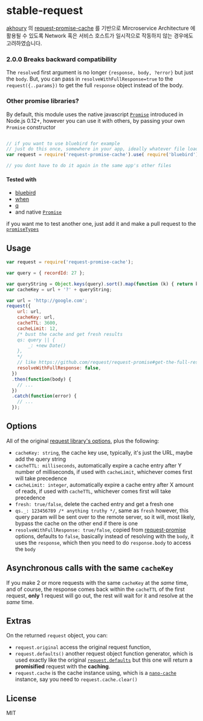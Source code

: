 # stable-request
[akhoury](https://github.com/akhoury) 의 [request-promise-cache](https://github.com/akhoury/request-promise-cache) 를 기반으로 Mircroservice Architecture 에 활용될 수 있도록 Network 혹은 서비스 호스트가 일시적으로 작동하지 않는 경우에도 고려하였습니다.

### 2.0.0 Breaks backward compatibility
The `resolve`d first argument is no longer `{response, body, ?error}` but just the `body`. But, you can pass in `resolveWithFullResponse=true` to the `request({..params})` to get the full `response` object instead of the body.

### Other promise libraries?

By default, this module uses the native javascript [`Promise`](https://developer.mozilla.org/en-US/docs/Web/JavaScript/Reference/Global_Objects/Promise) introduced in Node.js 0.12+, however you can use it with others, by passing your own `Promise` constructor

```javascript

// if you want to use bluebird for example
// just do this once, somewhere in your app, ideally whatever file loads first, i.e. app.js
var request = require('request-promise-cache').use( require('bluebird').Promise )

// you dont have to do it again in the same app's other files
```

#### Tested with
* [bluebird](https://github.com/petkaantonov/bluebird)
* [when](https://github.com/cujojs/when)
* [q](https://github.com/kriskowal/q)
* and native [`Promise`](https://developer.mozilla.org/en-US/docs/Web/JavaScript/Reference/Global_Objects/Promise)

if you want me to test another one, just add it and make a pull request to the [`promiseTypes`](https://github.com/akhoury/request-promise-cache/blob/e81bce12c13d47562bd1f2324a65cdc12a2072cb/tests/index.js#L22-L39)

## Usage

```javascript
var request = require('request-promise-cache');

var query = { recordId: 27 };

var queryString = Object.keys(query).sort().map(function (k) { return k + '=' query[k] }).join('&');
var cacheKey = url + '?' + queryString;

var url = 'http://google.com';
request({
    url: url,
    cacheKey: url,
    cacheTTL: 3600,
    cacheLimit: 12,
    /* bust the cache and get fresh results
    qs: query || {
        _: +new Date()
    },
    */
    // like https://github.com/request/request-promise#get-the-full-response-instead-of-just-the-body
    resolveWithFullResponse: false,
  })
  .then(function(body) {
    // ...
  })
  .catch(function(error) {
    // ...
  });
```

## Options

All of the original [request library's options](https://github.com/request/request#requestoptions-callback), plus the following:

* `cacheKey: string`, the cache key use, typically, it's just the URL, maybe add the query string
* `cacheTTL: milliseconds`, automatically expire a cache entry after Y number of milliseconds, if used with `cacheLimit`, whichever comes first will take precedence
* `cacheLimit: integer`, automatically expire a cache entry after X amount of reads, if used with `cacheTTL`, whichever comes first will take precedence
* `fresh: true/false`, delete the cached entry and get a fresh one
* `qs._: 123456789 /* anything truthy */`, same as `fresh` however, this query param will be sent over to the remote server, so it will, most likely, bypass the cache on the other end if there is one
* `resolveWithFullResponse: true/false`, copied from [request-promise](https://github.com/request/request-promise#get-the-full-response-instead-of-just-the-body) options, defaults to `false`, basically instead of resolving with the `body`, it uses the `response`, which then you need to do `response.body` to access the `body`

## Asynchronous calls with the same `cacheKey`

If you make 2 or more requests with the same `cacheKey` at the _same_ time, and of course, the response comes back within the `cacheTTL` of the first request, __only__ 1 request will go out, the rest will wait for it and resolve at the _same_ time.

## Extras

On the returned `request` object, you can:

* `request.original` access the original request function,
* `request.defaults()` another request object function generator, which is used exactly like the original [`request.defaults`](https://github.com/request/request#requestdefaultsoptions) but this one will return a __promisified__ request with the __caching__.
* `request.cache` is the cache instance using, which is a [`nano-cache`](https://github.com/akhoury/nano-cache) instance, say you need to `request.cache.clear()`

## License

MIT
